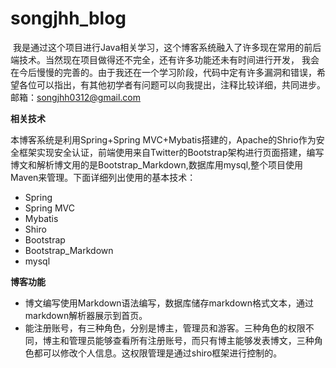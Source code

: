 # songjhh_blog

 我是通过这个项目进行Java相关学习，这个博客系统融入了许多现在常用的前后端技术。当然现在项目做得还不完全，还有许多功能还未有时间进行开发，
 我会在今后慢慢的完善的。由于我还在一个学习阶段，代码中定有许多漏洞和错误，希望各位可以指出，有其他初学者有问题可以向我提出，注释比较详细，共同进步。
 邮箱：songjhh0312@gmail.com

**相关技术**

本博客系统是利用Spring+Spring MVC+Mybatis搭建的，Apache的Shrio作为安全框架实现安全认证，前端使用来自Twitter的Bootstrap架构进行页面搭建，编写
博文和解析博文用的是Bootstrap_Markdown,数据库用mysql,整个项目使用Maven来管理。下面详细列出使用的基本技术：
- Spring
- Spring MVC
- Mybatis
- Shiro
- Bootstrap
- Bootstrap_Markdown
- mysql
 
 
**博客功能**

- 博文编写使用Markdown语法编写，数据库储存markdown格式文本，通过markdown解析器展示到首页。
- 能注册账号，有三种角色，分别是博主，管理员和游客。三种角色的权限不同，博主和管理员能够查看所有注册账号，而只有博主能够发表博文，三种角色都可以修改个人信息。这权限管理是通过shiro框架进行控制的。
